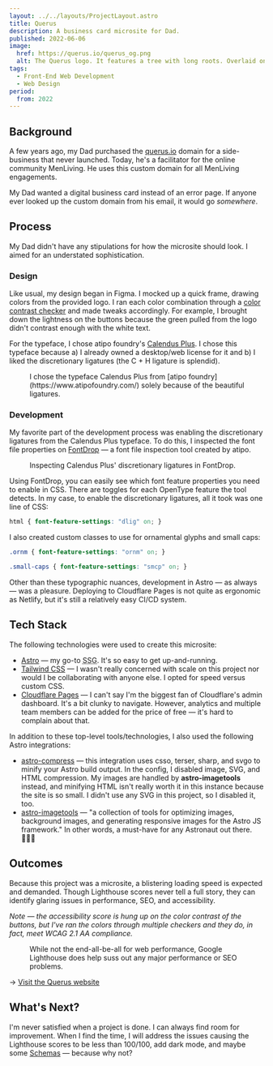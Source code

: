 ```yaml
---
layout: ../../layouts/ProjectLayout.astro
title: Querus
description: A business card microsite for Dad.
published: 2022-06-06
image:
  href: https://querus.io/querus_og.png
  alt: The Querus logo. It features a tree with long roots. Overlaid on the tree, a banner reads Querus.
tags: 
  - Front-End Web Development
  - Web Design
period:
  from: 2022
---
```


## Background

A few years ago, my Dad purchased the [querus.io](https://querus.io/) domain for a side-business that never launched. Today, he's a facilitator for the online community MenLiving. He uses this custom domain for all MenLiving engagements.

My Dad wanted a digital business card instead of an error page. If anyone ever looked up the custom domain from his email, it would go *somewhere*.

## Process

My Dad didn't have any stipulations for how the microsite should look. I aimed for an understated sophistication.

### Design

Like usual, my design began in Figma. I mocked up a quick frame, drawing colors from the provided logo. I ran each color combination through a [color contrast checker](https://color.a11y.com/) and made tweaks accordingly. For example, I brought down the lightness on the buttons because the green pulled from the logo didn't contrast enough with the white text. 

For the typeface, I chose atipo foundry's [Calendus Plus](https://www.atipofoundry.com/fonts/calendas-plus). I chose this typeface because a) I already owned a desktop/web license for it and b) I liked the discretionary ligatures (the C + H ligature is splendid).

<Figure
  image={{
    href: "/src/img/projects/querus/querus_wireframe.png",
    alt: "A stylized wireframe of the Querus website in Figma."
  }}
>
  I chose the typeface Calendus Plus from [atipo foundry](https://www.atipofoundry.com/) solely because of the beautiful ligatures.
</Figure>

### Development

My favorite part of the development process was enabling the discretionary ligatures from the Calendus Plus typeface. To do this, I inspected the font file properties on [FontDrop](https://fontdrop.info/) — a font file inspection tool created by atipo.

<Figure
  image={{
    href: "/src/img/projects/querus/querus_ligatures.png",
    alt: "A screenshot of the ligatures inspection tool from FontDrop for the typeface Calendus Plus."
  }}
>
  Inspecting Calendus Plus' discretionary ligatures in FontDrop.
</Figure>

Using FontDrop, you can easily see which font feature properties you need to enable in CSS. There are toggles for each OpenType feature the tool detects. In my case, to enable the discretionary ligatures, all it took was one line of CSS:

```css
html { font-feature-settings: "dlig" on; }
```

I also created custom classes to use for ornamental glyphs and small caps:


```css
.ornm { font-feature-settings: "ornm" on; }

.small-caps { font-feature-settings: "smcp" on; }
```

Other than these typographic nuances, development in Astro &mdash; as always &mdash; was a pleasure. Deploying to Cloudflare Pages is not quite as ergonomic as Netlify, but it's still a relatively easy CI/CD system.

## Tech Stack

The following technologies were used to create this microsite:

- [Astro](https://astro.build/) — my go-to <abbr title="Static Site Generator">SSG</abbr>. It's so easy to get up-and-running.
- [Tailwind CSS](https://tailwindcss.com/) — I wasn't really concerned with scale on this project nor would I be collaborating with anyone else. I opted for speed versus custom CSS.
- [Cloudflare Pages](https://pages.cloudflare.com/) — I can't say I'm the biggest fan of Cloudflare's admin dashboard. It's a bit clunky to navigate. However, analytics and multiple team members can be added for the price of free — it's hard to complain about that.

In addition to these top-level tools/technologies, I also used the following Astro integrations:

- [astro-compress](https://github.com/nhristov/astro-compress) — this integration uses csso, terser, sharp, and svgo to minify your Astro build output. In the config, I disabled image, SVG, and HTML compression. My images are handled by **astro-imagetools** instead, and minifying HTML isn't really worth it in this instance because the site is so small. I didn't use any SVG in this project, so I disabled it, too.
- [astro-imagetools](https://github.com/RafidMuhymin/astro-imagetools) — "a collection of tools for optimizing images, background images, and generating responsive images for the Astro JS framework." In other words, a must-have for any Astronaut out there. 🧑🏻‍🚀

## Outcomes

Because this project was a microsite, a blistering loading speed is expected and demanded. Though Lighthouse scores never tell a full story, they can identify glaring issues in performance, SEO, and accessibility. 

*Note — the accessibility score is hung up on the color contrast of the buttons, but I've ran the colors through multiple checkers and they do, in fact, meet WCAG 2.1 AA compliance.*

<Figure
  image={{
    href: "/src/img/projects/querus/querus_lighthouse_scores.png",
    alt: "A screenshot of the Google Lighthouse scores for www.querus.io. The Performance score is 100, Accessibility score is 97, Best Practices score is 92, and SEO is 100."
  }}
>
  While not the end-all-be-all for web performance, Google Lighthouse does help suss out any major performance or SEO problems.
</Figure>

&rarr; [Visit the Querus website](https://querus.io/)

## What's Next?

I'm never satisfied when a project is done. I can always find room for improvement. When I find the time, I will address the issues causing the Lighthouse scores to be less than 100/100, add dark mode, and maybe some [Schemas](https://schema.org/docs/schemas.html) — because why not?
